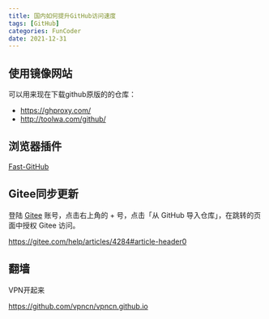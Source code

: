 ```yaml
---
title: 国内如何提升GitHub访问速度
tags: [GitHub]
categories: FunCoder
date: 2021-12-31
---
```


## 使用镜像网站

可以用来现在下载github原版的的仓库：
- <https://ghproxy.com/> 
- http://toolwa.com/github/

## 浏览器插件

[Fast-GitHub](https://github.com/fhefh2015/Fast-GitHub)

## Gitee同步更新 

登陆 [Gitee](https://gitee.com/) 账号，点击右上角的 + 号，点击「从 GitHub 导入仓库」，在跳转的页面中授权 Gitee 访问。

https://gitee.com/help/articles/4284#article-header0

## 翻墙

VPN开起来

https://github.com/vpncn/vpncn.github.io